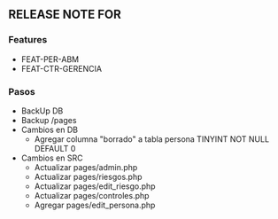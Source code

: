 ## RELEASE NOTE FOR
### Features
- FEAT-PER-ABM
- FEAT-CTR-GERENCIA

### Pasos
- BackUp DB
- Backup /pages
- Cambios en DB
    - Agregar columna "borrado" a tabla persona TINYINT NOT NULL DEFAULT 0
- Cambios en SRC
    - Actualizar pages/admin.php
    - Actualizar pages/riesgos.php
    - Actualizar pages/edit_riesgo.php
    - Actualizar pages/controles.php
    - Agregar pages/edit_persona.php